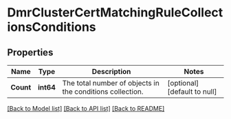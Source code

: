 # DmrClusterCertMatchingRuleCollectionsConditions

## Properties
Name | Type | Description | Notes
------------ | ------------- | ------------- | -------------
**Count** | **int64** | The total number of objects in the conditions collection. | [optional] [default to null]

[[Back to Model list]](../README.md#documentation-for-models) [[Back to API list]](../README.md#documentation-for-api-endpoints) [[Back to README]](../README.md)

